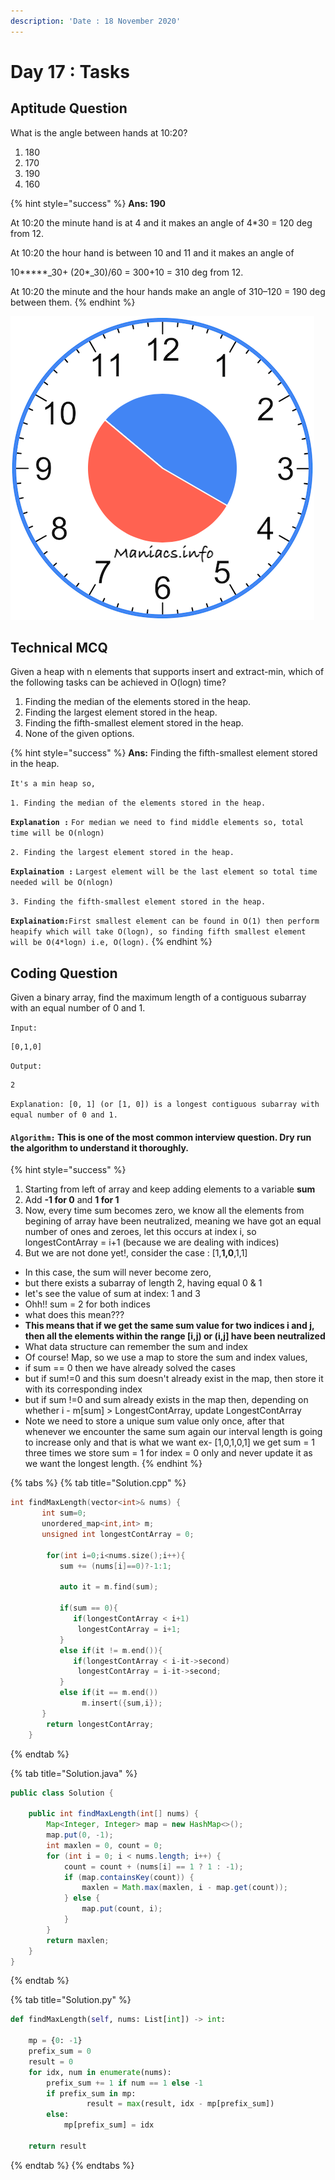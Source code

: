 ```yaml
---
description: 'Date : 18 November 2020'
---
```


# Day 17 : Tasks

## Aptitude Question

What is the angle between hands at 10:20? 

1. 180
2. 170
3. 190
4. 160

{% hint style="success" %}
**Ans: 190**

At 10:20 the minute hand is at 4 and it makes an angle of 4\*30 = 120 deg from 12.

At 10:20 the hour hand is between 10 and 11 and it makes an angle of 

10**\***_30+ \(20\*_30\)/60 = 300+10 = 310 deg from 12.

At 10:20 the minute and the hour hands make an angle of 310–120 = 190 deg between them.
{% endhint %}

![](../.gitbook/assets/image%20%281%29.png)

## Technical MCQ

Given a heap with n elements that supports insert and extract-min, which of the following tasks can be achieved in O\(logn\) time? 

1. Finding the median of the elements stored in the heap.
2. Finding the largest element stored in the heap.
3. Finding the fifth-smallest element stored in the heap.
4. None of the given options.

{% hint style="success" %}
**Ans:** Finding the fifth-smallest element stored in the heap.

`It's a min heap so,`

 `1. Finding the median of the elements stored in the heap.` 

**`Explanation :`** `For median we need to find middle elements so, total time will be O(nlogn)` 

`2. Finding the largest element stored in the heap.` 

**`Explaination :`** `Largest element will be the last element so total time needed will be O(nlogn)` 

`3. Finding the fifth-smallest element stored in the heap.` 

**`Explaination:`**`First smallest element can be found in O(1) then perform heapify which will take O(logn), so finding fifth smallest element will be O(4*logn) i.e, O(logn).`
{% endhint %}



## Coding Question

Given a binary array, find the maximum length of a contiguous subarray with an equal number of 0 and 1.

`Input:` 

```text
[0,1,0] 
```

`Output:`

```text
2
```

 `Explanation: [0, 1] (or [1, 0]) is a longest contiguous subarray with equal number of 0 and 1.`

#### `Algorithm:` This is one of the most common interview question. Dry run the algorithm to understand it thoroughly.

{% hint style="success" %}
1. Starting from left of array and keep adding elements to a variable **sum**
2. Add **-1 for 0** and **1 for 1**
3. Now, every time sum becomes zero, we know all the elements from begining of array have been neutralized, meaning we have got an equal number of ones and zeroes, let this occurs at index i, so longestContArray = i+1 \(because we are dealing with indices\)
4. But we are not done yet!, consider the case : \[1,**1,0**,1,1\]

* In this case, the sum will never become zero,
* but there exists a subarray of length 2, having equal 0 & 1
* let's see the value of sum at index: 1 and 3
* Ohh!! sum = 2 for both indices
* what does this mean???
* **This means that if we get the same sum value for two indices i and j, then all the elements within the range \[i,j\) or \(i,j\] have been neutralized**
* What data structure can remember the sum and index
* Of course!  Map, so we use a map to store the sum and index values,
* if sum == 0 then we have already solved the cases
* but if sum!=0 and this sum doesn't already exist in the map, then store it with its corresponding index
* but if sum !=0 and sum already exists in the map then, depending on whether i - m\[sum\] &gt; LongestContArray, update LongestContArray
* Note we need to store a unique sum value only once, after that whenever we encounter the same sum again our interval length is going to increase only and that is what we want ex- \[1,0,1,0,1\] we get sum = 1 three times we store sum = 1 for index = 0 only and never update it as we want the longest length.
{% endhint %}

{% tabs %}
{% tab title="Solution.cpp" %}
```cpp
int findMaxLength(vector<int>& nums) {
       int sum=0;
       unordered_map<int,int> m;
       unsigned int longestContArray = 0;
       
        for(int i=0;i<nums.size();i++){
           sum += (nums[i]==0)?-1:1;
           
           auto it = m.find(sum);
           
           if(sum == 0){
              if(longestContArray < i+1)
               longestContArray = i+1;
           }
           else if(it != m.end()){
              if(longestContArray < i-it->second)
               longestContArray = i-it->second;
           }
           else if(it == m.end())
                m.insert({sum,i});
       }
        return longestContArray;
    }
```
{% endtab %}

{% tab title="Solution.java" %}
```java
public class Solution {

    public int findMaxLength(int[] nums) {
        Map<Integer, Integer> map = new HashMap<>();
        map.put(0, -1);
        int maxlen = 0, count = 0;
        for (int i = 0; i < nums.length; i++) {
            count = count + (nums[i] == 1 ? 1 : -1);
            if (map.containsKey(count)) {
                maxlen = Math.max(maxlen, i - map.get(count));
            } else {
                map.put(count, i);
            }
        }
        return maxlen;
    }
}
```
{% endtab %}

{% tab title="Solution.py" %}
```python
def findMaxLength(self, nums: List[int]) -> int:
  
    mp = {0: -1}  
    prefix_sum = 0
    result = 0
    for idx, num in enumerate(nums):
        prefix_sum += 1 if num == 1 else -1
        if prefix_sum in mp:
		         result = max(result, idx - mp[prefix_sum])
        else:
            mp[prefix_sum] = idx
    
    return result
```
{% endtab %}
{% endtabs %}

  




